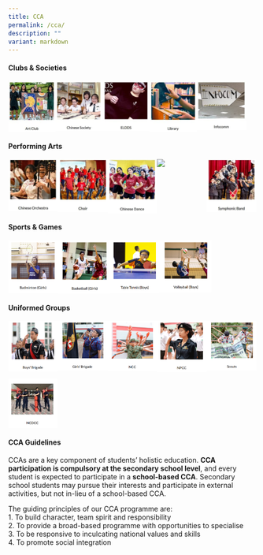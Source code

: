 ```yaml
---
title: CCA
permalink: /cca/
description: ""
variant: markdown
---
```

#### **Clubs &amp; Societies**

<p><a href="https://www.zhonghuasec.moe.edu.sg/cca/clubs-and-societies/art/">
<img style="width:19%" src="/images/cca1.jpg" align="left">
</a></p>																													 

<p><a href="https://www.zhonghuasec.moe.edu.sg/cca/clubs-and-societies/chinese-society/">
<img style="width:19%" src="/images/cca2.jpg" align="left">
</a></p>	

<p><a href="https://www.zhonghuasec.moe.edu.sg/cca/clubs-and-societies/eldds/">
<img style="width:19%" src="/images/cca3.jpg" align="left">
</a></p>	

<p><a href="https://www.zhonghuasec.moe.edu.sg/cca/clubs-and-societies/library/">
<img style="width:19%" src="/images/cca4.jpg" align="left">
</a></p>	

<p><a href="https://www.zhonghuasec.moe.edu.sg/cca/clubs-and-societies/infocomm/">
<img style="width:20%" src="/images/cca5.jpg" align="left">
</a></p>	

<br clear="left">

#### **Performing Arts**

<p><a href="https://www.zhonghuasec.moe.edu.sg/cca/performing-arts/chinese-orchestra/">
<img style="width:20%" src="/images/cca6.jpg" align="left">
</a></p>	

<p><a href="https://www.zhonghuasec.moe.edu.sg/cca/performing-arts/choir/">
<img style="width:20%" src="/images/cca7.jpg" align="left">
</a></p>	

<p><a href="https://www.zhonghuasec.moe.edu.sg/cca/performing-arts/dance/">
<img style="width:20%" src="/images/Chinese_Dance.jpg" align="left">
</a></p>	


<p><a href="https://www.zhonghuasec.moe.edu.sg/cca/performing-arts/guzheng/">
<img style="width:20%" src="/images/" align="left">
</a></p>	

<p><a href="https://www.zhonghuasec.moe.edu.sg/cca/performing-arts/band/">
<img style="width:20%" src="/images/cca10.jpg" align="left">
</a></p>	

<br clear="left">

#### **Sports &amp; Games**

<p><a href="https://www.zhonghuasec.moe.edu.sg/cca/sports/badminton/">
<img style="width:20%" src="/images/badminton.png" align="left">
</a></p>	

<p><a href="https://www.zhonghuasec.moe.edu.sg/cca/sports/basketball/">
<img style="width:21%" src="/images/basketball.png" align="left">
</a></p>	

<p><a href="https://www.zhonghuasec.moe.edu.sg/cca/sports/table-tennis/">
<img style="width:20%" src="/images/tabletennis.png" align="left">
</a></p>	

<p><a href="https://www.zhonghuasec.moe.edu.sg/cca/sports/volleyball/">
<img style="width:21%" src="/images/volleyball.png" align="left">
</a></p>	

<br clear="left">

#### **Uniformed Groups**

<p><a href="https://www.zhonghuasec.moe.edu.sg/cca/uniformed-group/bb/">
<img style="width:20%" src="/images/boysbrigade.png" align="left">
</a></p>

<p><a href="https://www.zhonghuasec.moe.edu.sg/cca/uniformed-group/gb/">
<img style="width:20%" src="/images/girlsbrigade.png" align="left">
</a></p>	

<p><a href="https://www.zhonghuasec.moe.edu.sg/cca/uniformed-group/ncc/">
<img style="width:20%" src="/images/ncc.png" align="left">
</a></p>	

<p><a href="https://www.zhonghuasec.moe.edu.sg/cca/uniformed-group/npcc/">
<img style="width:20%" src="/images/npcc.png" align="left">
</a></p>	

<p><a href="https://www.zhonghuasec.moe.edu.sg/cca/uniformed-group/scouts/">
<img style="width:20%" src="/images/scouts.png" align="left">
</a></p>	

<br clear="left">

<p><a href="https://www.zhonghuasec.moe.edu.sg/cca/uniformed-group/ncdcc/">
<img style="width:20%" src="/images/ncdcc.png" align="left">
</a></p>

<br clear="left">

#### **CCA Guidelines**
CCAs are a key component of students’ holistic education.&nbsp;**CCA participation is compulsory at the secondary school level**, and every student is expected to participate in a&nbsp;**school-based CCA**.&nbsp;Secondary school students may pursue their interests and participate in external activities, but not in-lieu of a school-based CCA.

The guiding principles of our CCA programme are:<br>
1\. To build character, team spirit and responsibility<br>
2\. To provide a broad-based programme with opportunities to specialise<br>
3\. To be responsive to inculcating national values and skills<br>
4\. To promote social integration